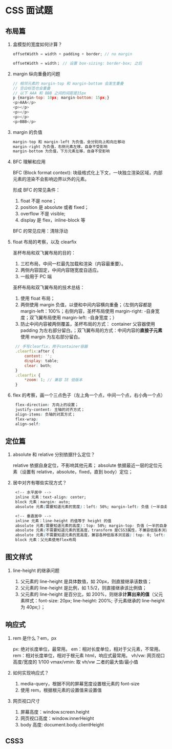 # CSS 面试题

## 布局篇

1. 盒模型的宽度如何计算？

   ```js
   offsetWidth = width + padding + border; // no margin

   offsetWidth = width； // 设置 box-sizing: border-box; 之后
   ```

2. margin 纵向重叠的问题

   ```js
   // 相邻元素的 margin-top 和 margin-bottom 会发生重叠
   // 空白标签也会重叠
   // 以下 AAA 和 BBB 之间的间距是15px
   p {margin-top: 10px; margin-bottom: 15px;}
   <p>AAA</p>
   <p></p>
   <p></p>
   <p></p>
   <p>BBB</p>
   ```

3. margin 的负值

   ```js
   margin-top 和 margin-left 为负值，会分别向上和向左移动
   margin-right 为负值，右侧元素左移，自身不受影响
   margin-bottom 为负值，下方元素左移，自身不受影响
   ```

4. BFC 理解和应用

   BFC (Block format context): 块级格式化上下文，一块独立渲染区域，内部元素的渲染不会影响边界以外的元素。

   形成 BFC 的常见条件：

   1. float 不是 none；
   2. position 是 absolute 或者 fixed；
   3. overflow 不是 visible;
   4. display 是 flex，inline-block 等

   BFC 的常见应用：清除浮动

5. float 布局的考察，以及 clearfix

   圣杯布局和双飞翼布局的目的：

   1. 三栏布局，中间一栏最先加载和渲染（内容最重要）。
   2. 两侧内容固定，中间内容随宽度自适应。
   3. 一般用于 PC 端

   圣杯布局和双飞翼布局的技术总结：

   1. 使用 float 布局；
   2. 两侧使用 margin 负值，以便和中间内容横向重叠；（左侧内容都是 margin-left：100%；右侧内容，圣杯布局使用 margin-right: -自身宽度；双飞翼布局使用 margin-left: -自身宽度；）
   3. 防止中间内容被两侧覆盖，圣杯布局的方式： container 父容器使用 padding 为左右部分留白。；双飞翼布局的方式：中间内容的**直接子元素**使用 margin 为左右部分留白。

   ```js
    // 手写clearfix，用于container容器
    .clearfix:after {
        content: '';
        display: table;
        clear: both;
    }
    .clearfix {
        *zoom: 1; // 兼容 IE 低版本
    }
   ```

6. flex 的考察，画一个三点色子（左上角一个点，中间一个点，右小角一个点）

   ```css
    flex-direction: 方向上的设置；
    justify-content: 主轴的对齐方式；
    align-items: 负轴的对其方式；
    flex-wrap:
    align-self:
   ```

## 定位篇

1. absolute 和 relative 分别依据什么定位？

   relative 依据自身定位，不影响其他元素；
   absolute 依据最近一层的定位元素（设置有 relative，absolute，fixed，直到 body）定位；

2. 居中对齐有哪些实现方式？

   ```css
    <!-- 水平居中 -->
    inline 元素：text-align: center;
    block 元素：margin: auto;
    absolute 元素(需要知道元素的宽度)：left: 50%; margin-left: 负值（一半自身宽度）

    <!-- 垂直居中 -->
    inline 元素：line-height 的值等于 height 的值
    absolute 元素(需要知道元素的高度)：top: 50%; margin-top: 负值（一半的自身高度）
    absolute 元素(不需要知道元素的宽高度，transform 是CSS3属性，不兼容低版本浏览器)：left: 50%; top: 50%; transform: (-50%, -50%);
    absolute 元素(不需要知道元素的宽高度，兼容各种低版本浏览器)：top: 0; left: 0; bottom: 0; right: 0; margin: auto;
    block 元素：父元素使用flex布局
   ```

## 图文样式

1. line-height 的继承问题

   1. 父元素的 line-height 是具体数值，如 20px，则直接继承该数值；
   2. 父元素的 line-height 是比例，如 1.5/2，则直接继承该比例值；
   3. 父元素的 line-height 是百分比，如 200%，则继承**计算出来的值**（父元素样式：font-size: 20px; line-height: 200%; 子元素继承的 line-height 为 40px;）；

## 响应式

1. rem 是什么？em，px

   px: 绝对长度单位，最常用。
   em：相对长度单位，相对于父元素，不常用。
   rem：相对长度单位，相对于根元素 html，响应式最常用。
   vh/vw: 网页视口高度/宽度的 1/100
   vmax/vmin: 取 vh/vw 二者的最大值/最小值

2. 如何实现响应式？

   1. media-query，根据不同的屏幕宽度设置根元素的 font-size
   2. 使用 rem，根据根元素的设置值来设置值

3. 网页视口尺寸

   1. 屏幕高度：window.screen.height
   2. 网页视口高度：window.innerHeight
   3. body 高度: document.body.clientHeight

## CSS3
